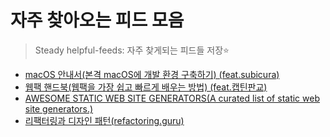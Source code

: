 # 자주 찾아오는 피드 모음 

> Steady helpful-feeds: 자주 찾게되는 피드들 저장⭐️

- [macOS 안내서(본격 macOS에 개발 환경 구축하기) (feat.subicura)](https://subicura.com/mac/)
- [웹팩 핸드북(웹팩을 가장 쉽고 빠르게 배우는 방법) (feat.캡틴판교)](https://joshua1988.github.io/webpack-guide/)
- [AWESOME STATIC WEB SITE GENERATORS(A curated list of static web site generators.)](https://myles.github.io/awesome-static-generators/)
- [리팩터링과 디자인 패턴(refactoring.guru)](https://refactoring.guru/ko)
